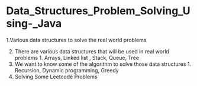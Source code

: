 # Data_Structures_Problem_Solving_Using-_Java

1.Various data structures to solve the real world problems

2. There are various data structures that will be used in real world problems
         1. Arrays, Linked list , Stack, Queue, Tree
3. We want to know some of the algorithm to solve those data structures
         1. Recursion, Dynamic programming, Greedy
4. Solving Some Leetcode Problems
